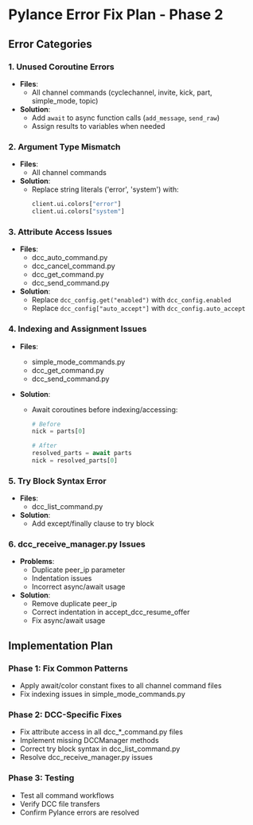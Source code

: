 # Pylance Error Fix Plan - Phase 2

## Error Categories

### 1. Unused Coroutine Errors

- **Files**:
  - All channel commands (cyclechannel, invite, kick, part, simple_mode, topic)
- **Solution**:
  - Add `await` to async function calls (`add_message`, `send_raw`)
  - Assign results to variables when needed

### 2. Argument Type Mismatch

- **Files**:
  - All channel commands
- **Solution**:
  - Replace string literals ('error', 'system') with:
    ```python
    client.ui.colors["error"]
    client.ui.colors["system"]
    ```

### 3. Attribute Access Issues

- **Files**:
  - dcc_auto_command.py
  - dcc_cancel_command.py
  - dcc_get_command.py
  - dcc_send_command.py
- **Solution**:
  - Replace `dcc_config.get("enabled")` with `dcc_config.enabled`
  - Replace `dcc_config["auto_accept"]` with `dcc_config.auto_accept`

### 4. Indexing and Assignment Issues

- **Files**:
  - simple_mode_commands.py
  - dcc_get_command.py
  - dcc_send_command.py
- **Solution**:

  - Await coroutines before indexing/accessing:

    ```python
    # Before
    nick = parts[0]

    # After
    resolved_parts = await parts
    nick = resolved_parts[0]
    ```

### 5. Try Block Syntax Error

- **Files**:
  - dcc_list_command.py
- **Solution**:
  - Add except/finally clause to try block

### 6. dcc_receive_manager.py Issues

- **Problems**:
  - Duplicate peer_ip parameter
  - Indentation issues
  - Incorrect async/await usage
- **Solution**:
  - Remove duplicate peer_ip
  - Correct indentation in accept_dcc_resume_offer
  - Fix async/await usage

## Implementation Plan

### Phase 1: Fix Common Patterns

- Apply await/color constant fixes to all channel command files
- Fix indexing issues in simple_mode_commands.py

### Phase 2: DCC-Specific Fixes

- Fix attribute access in all dcc\_\*\_command.py files
- Implement missing DCCManager methods
- Correct try block syntax in dcc_list_command.py
- Resolve dcc_receive_manager.py issues

### Phase 3: Testing

- Test all command workflows
- Verify DCC file transfers
- Confirm Pylance errors are resolved

